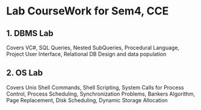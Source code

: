 # Lab CourseWork for Sem4, CCE
## 1. DBMS Lab
  Covers VC#, SQL Queries, Nested SubQueries, Procedural Language, Project User Interface, Relational DB Design and data population

## 2. OS Lab
  Covers Unix Shell Commands, Shell Scripting, System Calls for Process Control, Process Scheduling, Synchronization Problems, Bankers Algorithm, Page Replacement, Disk Scheduling, Dynamic Storage Allocation
